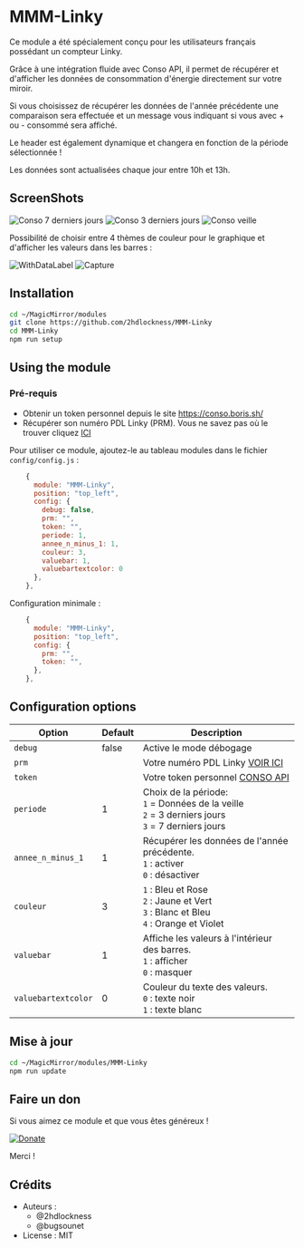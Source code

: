 # MMM-Linky

Ce module a été spécialement conçu pour les utilisateurs français possédant un compteur Linky.

Grâce à une intégration fluide avec Conso API, il permet de récupérer et d'afficher les données de consommation d'énergie directement sur votre miroir.

Si vous choisissez de récupérer les données de l'année précédente une comparaison sera effectuée et un message vous indiquant si vous avec + ou - consommé sera affiché.

Le header est également dynamique et changera en fonction de la période sélectionnée !

Les données sont actualisées chaque jour entre 10h et 13h.

## ScreenShots

![Conso 7 derniers jours](https://github.com/user-attachments/assets/055eef27-43bb-478c-a2cb-16a451bac5b4)
![Conso 3 derniers jours](https://github.com/user-attachments/assets/6dacfd38-d78e-4cb3-be22-be8aec980729)
![Conso veille](https://github.com/user-attachments/assets/6e965953-0c5d-466e-accd-40d09ae3ab71)

Possibilité de choisir entre 4 thèmes de couleur pour le graphique et d'afficher les valeurs dans les barres :

![WithDataLabel](https://github.com/user-attachments/assets/a4196ed6-2289-487d-a4dc-aee6fb35ff06)
![Capture](https://github.com/user-attachments/assets/52c76634-4543-41e0-be96-27326745fa3d)

## Installation

```sh
cd ~/MagicMirror/modules
git clone https://github.com/2hdlockness/MMM-Linky
cd MMM-Linky
npm run setup
```

## Using the module

### Pré-requis

* Obtenir un token personnel depuis le site <https://conso.boris.sh/>
* Récupérer son numéro PDL Linky (PRM). Vous ne savez pas où le trouver cliquez [ICI](https://www.enedis.fr/faq/compteur-linky/ou-trouver-le-numero-point-de-livraison-pdl-du-compteur-linky)

Pour utiliser ce module, ajoutez-le au tableau modules dans le fichier `config/config.js` :

```js
    {
      module: "MMM-Linky",
      position: "top_left",
      config: {
        debug: false,
        prm: "",
        token: "",
        periode: 1,
        annee_n_minus_1: 1,
        couleur: 3,
        valuebar: 1,
        valuebartextcolor: 0
      },
    },
```

Configuration minimale :

```js
    {
      module: "MMM-Linky",
      position: "top_left",
      config: {
        prm: "",
        token: "",
      },
    },
```

## Configuration options

Option|Default|Description
---|---|---
`debug`|false|Active le mode débogage
`prm`||Votre numéro PDL Linky [VOIR ICI](https://www.enedis.fr/faq/compteur-linky/ou-trouver-le-numero-point-de-livraison-pdl-du-compteur-linky)
`token`||Votre token personnel  [CONSO API](https://conso.boris.sh/)
`periode`|1|Choix de la période: <br>`1` = Données de la veille <br>`2` = 3 derniers jours <br>`3` = 7 derniers jours
`annee_n_minus_1`|1|Récupérer les données de l'année précédente. <br>`1` : activer <br> `0` : désactiver
`couleur`|3| `1` : Bleu et Rose <br>`2` : Jaune et Vert <br>`3` : Blanc et Bleu <br>`4` : Orange et Violet
`valuebar`|1|Affiche les valeurs à l'intérieur des barres. <br>`1` : afficher <br>`0` : masquer
`valuebartextcolor`|0|Couleur du texte des valeurs. <br>`0` : texte noir <br>`1` : texte blanc

## Mise à jour

```sh
cd ~/MagicMirror/modules/MMM-Linky
npm run update
```

## Faire un don

Si vous aimez ce module et que vous êtes généreux !

[![Donate](https://img.shields.io/badge/Donate-PayPal-green.svg)](https://www.paypal.com/donate?hosted_button_id=DQW6PLJLDDB8L)

Merci !

## Crédits

* Auteurs :
  * @2hdlockness
  * @bugsounet
* License : MIT

